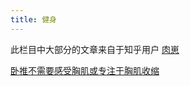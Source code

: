 ```yaml
---
title: 健身
---
```


此栏目中大部分的文章来自于知乎用户 [肉崽](https://www.zhihu.com/people/rou-zai-52)

[卧推不需要感受胸肌或专注于胸肌收缩](/fitness/bench-press)
